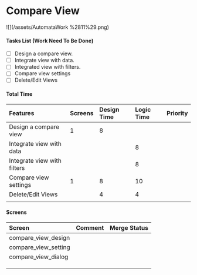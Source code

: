 # Compare View

![](/assets/AutomataWork %2811%29.png)



#### Tasks List \(Work Need To Be Done\)

* [ ] Design a compare view.
* [ ] Integrate view with data.
* [ ] Integrated view with filters.
* [ ] Compare view settings
* [ ] Delete/Edit Views

#### Total Time

| Features | Screens | Design Time | Logic Time | Priority |
| :--- | :--- | :--- | :--- | :--- |
| Design a compare view | 1 | 8 |  |  |
| Integrate view with data |  |  | 8 |  |
| Integrate view with filters |  |  | 8 |  |
| Compare view settings | 1 | 8 | 10 |  |
| Delete/Edit Views |  | 4 | 4 |  |
|  |  |  |  |  |

#### Screens

| Screen | Comment | Merge Status |
| :--- | :--- | :--- |
| compare\_view\_design |  |  |
| compare\_view\_setting |  |  |
| compare\_view\_dialog |  |  |
|  |  |  |
|  |  |  |
|  |  |  |

#### 



